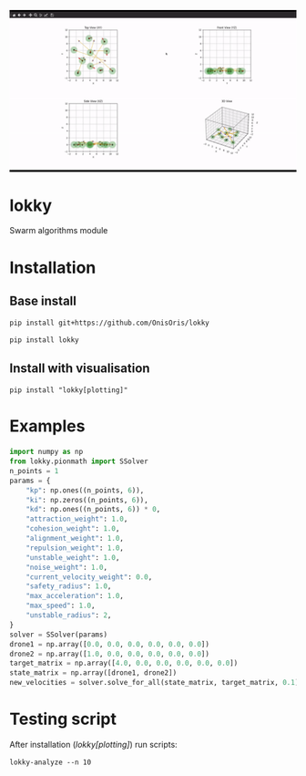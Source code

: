 ![lokky-analyze plot](https://github.com/OnisOris/lokky/blob/main/img/img.gif?raw=true)

# lokky
Swarm algorithms module

# Installation

## Base install

```
pip install git+https://github.com/OnisOris/lokky
```

```
pip install lokky
```

## Install with visualisation

```
pip install "lokky[plotting]"
```

# Examples

```python
import numpy as np
from lokky.pionmath import SSolver
n_points = 1
params = {
    "kp": np.ones((n_points, 6)),
    "ki": np.zeros((n_points, 6)),
    "kd": np.ones((n_points, 6)) * 0,
    "attraction_weight": 1.0,
    "cohesion_weight": 1.0,
    "alignment_weight": 1.0,
    "repulsion_weight": 1.0,
    "unstable_weight": 1.0,
    "noise_weight": 1.0,
    "current_velocity_weight": 0.0,
    "safety_radius": 1.0,
    "max_acceleration": 1.0,
    "max_speed": 1.0,
    "unstable_radius": 2,
}
solver = SSolver(params)
drone1 = np.array([0.0, 0.0, 0.0, 0.0, 0.0, 0.0])
drone2 = np.array([1.0, 0.0, 0.0, 0.0, 0.0, 0.0])
target_matrix = np.array([4.0, 0.0, 0.0, 0.0, 0.0, 0.0])
state_matrix = np.array([drone1, drone2])
new_velocities = solver.solve_for_all(state_matrix, target_matrix, 0.1)
```

# Testing script

After installation (*lokky[plotting]*) run scripts:

```
lokky-analyze --n 10
```
